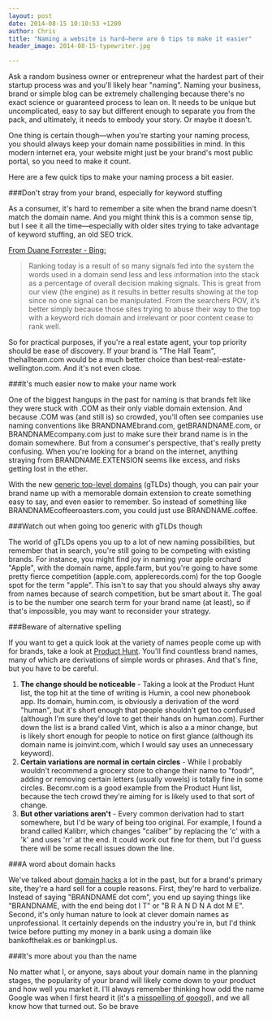 ```yaml
---
layout: post
date: 2014-08-15 10:10:53 +1200
author: Chris
title: "Naming a website is hard—here are 6 tips to make it easier"
header_image: 2014-08-15-typewriter.jpg

---
```


<!-- excerpt -->

Ask a random business owner or entrepreneur what the hardest part of their startup process was and you'll likely hear "naming". Naming your business, brand or simple blog can be extremely challenging because there's no exact science or guaranteed process to lean on. It needs to be unique but uncomplicated, easy to say but different enough to separate you from the pack, and ultimately, it needs to embody your story. Or maybe it doesn't.

One thing is certain though—when you're starting your naming process, you should always keep your domain name possibilities in mind. In this modern internet era, your website might just be your brand's most public portal, so you need to make it count. 

Here are a few quick tips to make your naming process a bit easier. 

<!-- /excerpt -->

###Don't stray from your brand, especially for keyword stuffing

As a consumer, it's hard to remember a site when the brand name doesn't match the domain name. And you might think this is a common sense tip, but I see it all the time—especially with older sites trying to take advantage of keyword stuffing, an old SEO trick.

[From Duane Forrester - Bing:](http://blogs.bing.com/webmaster/2014/01/15/domain-name-importance-in-ranking/)

>Ranking today is a result of so many signals fed into the system the words used in a domain send less and less information into the stack as a percentage of overall decision making signals. This is great from our view (the engine) as it results in better results showing at the top since no one signal can be manipulated. From the searchers POV, it’s better simply because those sites trying to abuse their way to the top with a keyword rich domain and irrelevant or poor content cease to rank well.

So for practical purposes, if you're a real estate agent, your top priority should be ease of discovery. If your brand is "The Hall Team", thehallteam.com would be a much better choice than best-real-estate-wellington.com. And it's not even close.

###It's much easier now to make your name work

One of the biggest hangups in the past for naming is that brands felt like they were stuck with .COM as their only viable domain extension. And because .COM was (and still is) so crowded, you'll often see companies use naming conventions like BRANDNAMEbrand.com, getBRANDNAME.com, or BRANDNAMEcompany.com just to make sure their brand name is in the domain somewhere. But from a consumer's perspective, that's really pretty confusing. When you're looking for a brand on the internet, anything straying from BRANDNAME.EXTENSION seems like excess, and risks getting lost in the ether.

With the new [generic top-level domains](https://iwantmyname.com/domains/new-gtld-domain-extensions) (gTLDs) though, you can pair your brand name up with a memorable domain extension to create something easy to say, and even easier to remember. So instead of something like BRANDNAMEcoffeeroasters.com, you could just use BRANDNAME.coffee.

###Watch out when going too generic with gTLDs though

The world of gTLDs opens you up to a lot of new naming possibilities, but remember that in search, you're still going to be competing with existing brands. For instance, you might find joy in naming your apple orchard "Apple", with the domain name, apple.farm, but you're going to have some pretty fierce competition (apple.com, applerecords.com) for the top Google spot for the term "apple". This isn't to say that you should always shy away from names because of search competition, but be smart about it. The goal is to be the number one search term for your brand name (at least), so if that's impossible, you may want to reconsider your strategy.

###Beware of alternative spelling

If you want to get a quick look at the variety of names people come up with for brands, take a look at [Product Hunt](http://www.producthunt.com/). You'll find countless brand names, many of which are derivations of simple words or phrases. And that's fine, but you have to be careful. 

1. **The change should be noticeable** - Taking a look at the Product Hunt list, the top hit at the time of writing is Humin, a cool new phonebook app. Its domain, humin.com, is obviously a derivation of the word "human", but it's short enough that people shouldn't get too confused (although I'm sure they'd love to get their hands on human.com). Further down the list is a brand called Vint, which is also a a minor change, but is likely short enough for people to notice on first glance (although its domain name is joinvint.com, which I would say uses an unnecessary keyword).
2. **Certain variations are normal in certain circles** - While I probably wouldn't recommend a grocery store to change their name to "foodr", adding or removing certain letters (usually vowels) is totally fine in some circles. Becomr.com is a good example from the Product Hunt list, because the tech crowd they're aiming for is likely used to that sort of change. 
3. **But other variations aren't** - Every common derivation had to start somewhere, but I'd be wary of being too original. For example, I found a brand called Kalibrr, which changes "caliber" by replacing the 'c' with a 'k' and uses 'rr' at the end. It could work out fine for them, but I'd guess there will be some recall issues down the line.

###A word about domain hacks

We've talked about [domain hacks](http://blog.iwantmyname.com/2013/10/what-is-a-domain-hack-and-how-can-i-make-one.html) a lot in the past, but for a brand's primary site, they're a hard sell for a couple reasons. First, they're hard to verbalize. Instead of saying "BRANDNAME dot com", you end up saying things like "BRANDNAME, with the end being dot I T" or "B R A N D N A dot M E". Second, it's only human nature to look at clever domain names as unprofessional. It certainly depends on the industry you're in, but I'd think twice before putting my money in a bank using a domain like bankofthelak.es or bankingpl.us.


###It's more about you than the name

No matter what I, or anyone, says about your domain name in the planning stages, the popularity of your brand will likely come down to your product and how well you market it. I'll always remember thinking how odd the name Google was when I first heard it (it's a [misspelling of googol](https://graphics.stanford.edu/~dk/google_name_origin.html)), and we all know how that turned out. So be brave


